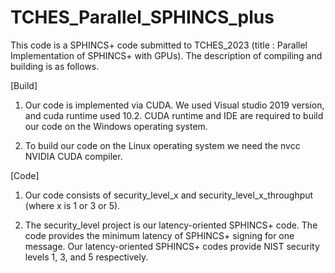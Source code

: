 # TCHES_Parallel_SPHINCS_plus

This code is a SPHINCS+ code submitted to TCHES_2023 (title : Parallel Implementation of SPHINCS+ with GPUs). The description of compiling and building is as follows.

[Build]
1. Our code is implemented via CUDA. We used Visual studio 2019 version, and cuda runtime used 10.2. CUDA runtime and IDE are required to build our code on the Windows operating system.

2. To build our code on the Linux operating system we need the nvcc NVIDIA CUDA compiler.

[Code]
1. Our code consists of security_level_x and security_level_x_throughput (where x is 1 or 3 or 5). 

2. The security_level project is our latency-oriented SPHINCS+ code. The code provides the minimum latency of SPHINCS+ signing for one message. Our latency-oriented SPHINCS+ codes provide NIST security levels 1, 3, and 5 respectively.
